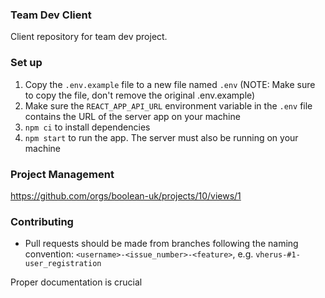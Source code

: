 ### Team Dev Client

Client repository for team dev project.

### Set up

1. Copy the `.env.example` file to a new file named `.env` (NOTE: Make sure to copy the file, don't remove the original .env.example)
2. Make sure the `REACT_APP_API_URL` environment variable in the `.env` file contains the URL of the server app on your machine
3. `npm ci` to install dependencies
4. `npm start` to run the app. The server must also be running on your machine

### Project Management

https://github.com/orgs/boolean-uk/projects/10/views/1

### Contributing

- Pull requests should be made from branches following the naming convention: `<username>-<issue_number>-<feature>`, e.g. `vherus-#1-user_registration`

Proper documentation is crucial
